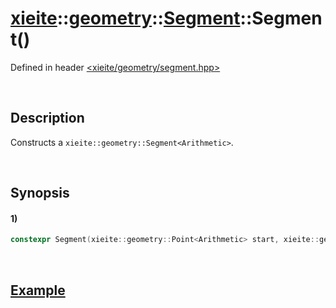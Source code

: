 # [xieite](../../../../../../xieite.md)\:\:[geometry](../../../../../../geometry.md)\:\:[Segment<Arithmetic>](../../../../segment.md)\:\:Segment\(\)
Defined in header [<xieite/geometry/segment.hpp>](../../../../../../../include/xieite/geometry/segment.hpp)

&nbsp;

## Description
Constructs a `xieite::geometry::Segment<Arithmetic>`.

&nbsp;

## Synopsis
#### 1)
```cpp
constexpr Segment(xieite::geometry::Point<Arithmetic> start, xieite::geometry::Point<Arithmetic> end) noexcept;
```

&nbsp;

## [Example](../../../../segment.md#Example)
